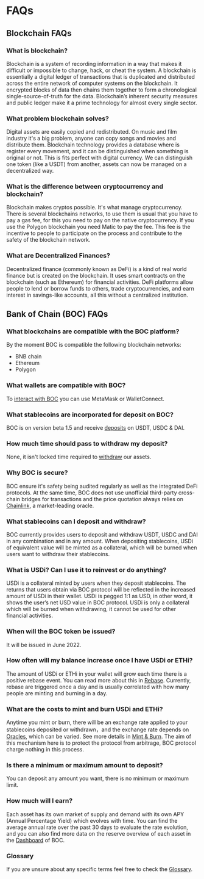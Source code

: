 # FAQs

## Blockchain FAQs

### What is blockchain?

Blockchain is a system of recording information in a way that makes it difficult or impossible to change, hack, or cheat the system. A blockchain is essentially a digital ledger of transactions that is duplicated and distributed across the entire network of computer systems on the blockchain. It encrypted blocks of data then chains them together to form a chronological single-source-of-truth for the data. Blockchain’s inherent security measures and public ledger make it a prime technology for almost every single sector.

### What problem blockchain solves?

Digital assets are easily copied and redistributed. On music and film industry it's a big problem, anyone can copy songs and movies and distribute them. Blockchain technology provides a database where is register every movement, and it can be distinguished when something is original or not. This is fits perfect with digital currency. We can distinguish one token (like a USDT) from another, assets can now be managed on a decentralized way.

### What is the difference between cryptocurrency and blockchain?

Blockchain makes cryptos possible. It's what manage cryptocurrency. There is several blockchains networks, to use them is usual that you have to pay a gas fee, for this you need to pay on the native cryptocurrency. If you use the Polygon blockchain you need Matic to pay the fee. This fee is the incentive to people to participate on the process and contribute to the safety of the blockchain network.

### What are Decentralized Finances?

Decentralized finance (commonly known as DeFi) is a kind of real world finance but is created on the blockchain. It uses smart contracts on the blockchain (such as Ethereum) for financial activities. DeFi platforms allow people to lend or borrow funds to others, trade cryptocurrencies, and earn interest in savings-like accounts, all this without a centralized institution.

## Bank of Chain (BOC) FAQs

### What blockchains are compatible with the BOC platform?

By the moment BOC is compatible the following blockchain networks:

* BNB chain
* Ethereum
* Polygon

### What wallets are compatible with BOC?

To [interact with BOC](https://github.com/Francisco-Rua/boc\_gitbook/blob/master/more/user-handbook/README.md#wallet-connection) you can use MetaMask or WalletConnect.

### What stablecoins are incorporated for deposit on BOC?

BOC is on version beta 1.5 and receive [deposits](https://github.com/Francisco-Rua/boc\_gitbook/blob/master/more/user-handbook/README.md#deposit) on USDT, USDC & DAI.

### How much time should pass to withdraw my deposit?

None, it isn't locked time required to [withdraw](https://github.com/Francisco-Rua/boc\_gitbook/blob/master/more/user-handbook/README.md#withdrawal) our assets.

### Why BOC is secure?

BOC ensure it's safety being audited regularly as well as the integrated DeFi protocols. At the same time, BOC does not use unofficial third-party cross-chain bridges for transactions and the price quotation always relies on [Chainlink](https://chain.link/), a market-leading oracle.

### What stablecoins can I deposit and withdraw?

BOC currently provides users to deposit and withdraw USDT, USDC and DAI in any combination and in any amount. When depositing stablecoins, USDi of equivalent value will be minted as a collateral, which will be burned when users want to withdraw their stablecoins.

### What is USDi? Can I use it to reinvest or do anything?

USDi is a collateral minted by users when they deposit stablecoins. The returns that users obtain via BOC protocol will be reflected in the increased amount of USDi in their wallet. USDi is pegged 1:1 as USD, in other word, it shows the user’s net USD value in BOC protocol. USDi is only a collateral which will be burned when withdrawing, it cannot be used for other financial activities.

### When will the BOC token be issued?

It will be issued in June 2022.

### How often will my balance increase once I have USDi or ETHi?

The amount of USDi or ETHi in your wallet will grow each time there is a positive rebase event. You can read more about this in [Rebase](https://github.com/Francisco-Rua/boc\_gitbook/blob/master/more/protocol-algorithm-design/README.md#rebase). Currently, rebase are triggered once a day and is usually correlated with how many people are minting and burning in a day.

### What are the costs to mint and burn USDi and ETHi?

Anytime you mint or burn, there will be an exchange rate applied to your stablecoins deposited or withdrawn，and the exchange rate depends on [Oracles](appendix.md#oracle), which can be varied. See more details in [Mint & Burn](https://github.com/Francisco-Rua/boc\_gitbook/blob/master/more/protocol-algorithm-design/README.md#mint--burn). The aim of this mechanism here is to protect the protocol from arbitrage, BOC protocol charge nothing in this process.

### Is there a minimum or maximum amount to deposit?

You can deposit any amount you want, there is no minimum or maximum limit.

### How much will I earn?

Each asset has its own market of supply and demand with its own APY (Annual Percentage Yield) which evolves with time. You can find the average annual rate over the past 30 days to evaluate the rate evolution, and you can also find more data on the reserve overview of each asset in the [Dashboard](https://dashboard-v1.bankofchain.io/#/) of BOC.

### Glossary

If you are unsure about any specific terms feel free to check the [Glossary](appendix.md#glossary).
